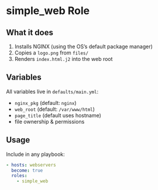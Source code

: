 # simple_web Role

## What it does
1. Installs NGINX (using the OS’s default package manager)
2. Copies a `logo.png` from `files/`
3. Renders `index.html.j2` into the web root

## Variables
All variables live in `defaults/main.yml`:
- `nginx_pkg` (default: `nginx`)
- `web_root` (default: `/var/www/html`)
- `page_title` (default uses hostname)
- file ownership & permissions

## Usage
Include in any playbook:
```yaml
- hosts: webservers
  become: true
  roles:
    - simple_web
```
